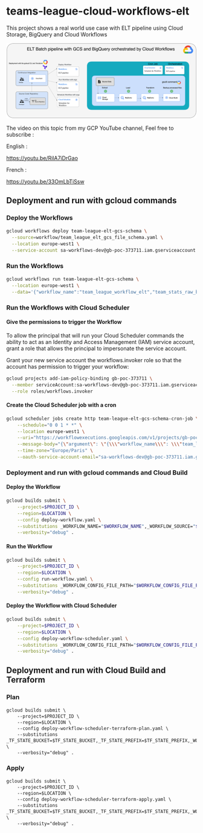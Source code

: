 # teams-league-cloud-workflows-elt

This project shows a real world use case with ELT pipeline using Cloud Storage, BigQuery and Cloud Workflows

![elt_gcs_bq_workflows.png](diagram%2Felt_gcs_bq_workflows.png)

The video on this topic from my GCP YouTube channel, Feel free to subscribe :

English :

https://youtu.be/RilA7iDrGao


French :

https://youtu.be/33OmLbTiSsw

## Deployment and run with gcloud commands

### Deploy the Workflows

```bash
gcloud workflows deploy team-league-elt-gcs-schema \
  --source=workflow/team_league_elt_gcs_file_schema.yaml \
  --location europe-west1 \
  --service-account sa-workflows-dev@gb-poc-373711.iam.gserviceaccount.com
```

### Run the Workflows

```bash
gcloud workflows run team-league-elt-gcs-schema \
  --location europe-west1 \
  --data='{"workflow_name":"team_league_workflow_elt","team_stats_raw_bq_create_disposition":"CREATE_NEVER","team_stats_raw_bq_write_disposition":"WRITE_APPEND","team_stats_raw_bq_source_format":"NEWLINE_DELIMITED_JSON","team_stats_raw_bq_schema_uri":"gs://mazlum_dev/workflows/team_league/schema/team_stats_raw_table_schema.json","dataset":"mazlum_test","team_stat_table":"team_stat","team_stat_raw_table":"team_stat_raw","team_stats_raw_files_hot_source_uri":"gs://mazlum_dev/workflows/team_league/elt/hot/*.json","team_stats_raw_files_cold_destination_uri":"gs://mazlum_dev/workflows/team_league/elt/cold/"}'
```

### Run the Workflows with Cloud Scheduler

#### Give the permissions to trigger the Workflow

To allow the principal that will run your Cloud Scheduler commands the ability to act as an Identity and Access Management
(IAM) service account, grant a role that allows the principal to impersonate the service account.

Grant your new service account the workflows.invoker role so that the account has permission to trigger your workflow:

```bash
gcloud projects add-iam-policy-binding gb-poc-373711 \
  --member serviceAccount:sa-workflows-dev@gb-poc-373711.iam.gserviceaccount.com \
  --role roles/workflows.invoker
```

#### Create the Cloud Scheduler job with a cron

```bash
gcloud scheduler jobs create http team-league-elt-gcs-schema-cron-job \
    --schedule="0 0 1 * *" \
    --location europe-west1 \
    --uri="https://workflowexecutions.googleapis.com/v1/projects/gb-poc-373711/locations/europe-west1/workflows/team-league-elt-gcs-schema/executions" \
    --message-body="{\"argument\": \"{\\\"workflow_name\\\": \\\"team_league_workflow_elt\\\",\\\"team_stats_raw_bq_create_disposition\\\": \\\"CREATE_NEVER\\\",\\\"team_stats_raw_bq_write_disposition\\\": \\\"WRITE_APPEND\\\",\\\"team_stats_raw_bq_source_format\\\": \\\"NEWLINE_DELIMITED_JSON\\\",\\\"team_stats_raw_bq_schema_uri\\\": \\\"gs://mazlum_dev/workflows/team_league/schema/team_stats_raw_table_schema.json\\\",\\\"dataset\\\": \\\"mazlum_test\\\",\\\"team_stat_table\\\": \\\"team_stat\\\",\\\"team_stat_raw_table\\\": \\\"team_stat_raw\\\",\\\"team_stats_raw_files_hot_source_uri\\\": \\\"gs://mazlum_dev/workflows/team_league/elt/hot/*.json\\\",\\\"team_stats_raw_files_cold_destination_uri\\\": \\\"gs://mazlum_dev/workflows/team_league/elt/cold/\\\"}\"}" \
    --time-zone="Europe/Paris" \
    --oauth-service-account-email="sa-workflows-dev@gb-poc-373711.iam.gserviceaccount.com"
```

### Deployment and run with gcloud commands and Cloud Build

#### Deploy the Workflow

```bash
gcloud builds submit \
    --project=$PROJECT_ID \
    --region=$LOCATION \
    --config deploy-workflow.yaml \
    --substitutions _WORKFLOW_NAME="$WORKFLOW_NAME",_WORKFLOW_SOURCE="$WORKFLOW_SOURCE",_WORKFLOW_SA="$WORKFLOW_SA" \
    --verbosity="debug" .
```

#### Run the Workflow

```bash
gcloud builds submit \
    --project=$PROJECT_ID \
    --region=$LOCATION \
    --config run-workflow.yaml \
    --substitutions _WORKFLOW_CONFIG_FILE_PATH="$WORKFLOW_CONFIG_FILE_PATH",_WORKFLOW_NAME="$WORKFLOW_NAME" \
    --verbosity="debug" .
```

#### Deploy the Workflow with Cloud Scheduler

```bash
gcloud builds submit \
    --project=$PROJECT_ID \
    --region=$LOCATION \
    --config deploy-workflow-scheduler.yaml \
    --substitutions _WORKFLOW_CONFIG_FILE_PATH="$WORKFLOW_CONFIG_FILE_PATH",_WORKFLOW_URI="$WORKFLOW_URI",_WORKFLOW_SCHEDULER_NAME="$WORKFLOW_SCHEDULER_NAME",_WORKFLOW_SCHEDULER_INTERVAL="$WORKFLOW_SCHEDULER_INTERVAL",_WORKFLOW_SCHEDULER_TIME_ZONE="$WORKFLOW_SCHEDULER_TIME_ZONE",_WORKFLOW_SCHEDULER_SA="$WORKFLOW_SCHEDULER_SA" \
    --verbosity="debug" .
```

## Deployment and run with Cloud Build and Terraform

### Plan

```shell
gcloud builds submit \
    --project=$PROJECT_ID \
    --region=$LOCATION \
    --config deploy-workflow-scheduler-terraform-plan.yaml \
    --substitutions _TF_STATE_BUCKET=$TF_STATE_BUCKET,_TF_STATE_PREFIX=$TF_STATE_PREFIX,_WORKFLOW_NAME=$WORKFLOW_NAME,_WORKFLOW_SOURCE=$WORKFLOW_SOURCE,_WORKFLOW_URI=$WORKFLOW_URI,_WORKFLOW_SCHEDULER_SA=$WORKFLOW_SCHEDULER_SA,_WORKFLOW_SCHEDULER_NAME=$WORKFLOW_SCHEDULER_NAME,_WORKFLOW_SCHEDULER_INTERVAL=$WORKFLOW_SCHEDULER_INTERVAL,_WORKFLOW_SCHEDULER_TIME_ZONE=$WORKFLOW_SCHEDULER_TIME_ZONE,_WORKFLOW_SCHEDULER_SA=$WORKFLOW_SCHEDULER_SA,_GOOGLE_PROVIDER_VERSION=$GOOGLE_PROVIDER_VERSION \
    --verbosity="debug" .
```

### Apply

```shell
gcloud builds submit \
    --project=$PROJECT_ID \
    --region=$LOCATION \
    --config deploy-workflow-scheduler-terraform-apply.yaml \
    --substitutions _TF_STATE_BUCKET=$TF_STATE_BUCKET,_TF_STATE_PREFIX=$TF_STATE_PREFIX,_WORKFLOW_NAME=$WORKFLOW_NAME,_WORKFLOW_SOURCE=$WORKFLOW_SOURCE,_WORKFLOW_URI=$WORKFLOW_URI,_WORKFLOW_SCHEDULER_SA=$WORKFLOW_SCHEDULER_SA,_WORKFLOW_SCHEDULER_NAME=$WORKFLOW_SCHEDULER_NAME,_WORKFLOW_SCHEDULER_INTERVAL=$WORKFLOW_SCHEDULER_INTERVAL,_WORKFLOW_SCHEDULER_TIME_ZONE=$WORKFLOW_SCHEDULER_TIME_ZONE,_WORKFLOW_SCHEDULER_SA=$WORKFLOW_SCHEDULER_SA,_GOOGLE_PROVIDER_VERSION=$GOOGLE_PROVIDER_VERSION \
    --verbosity="debug" .
```